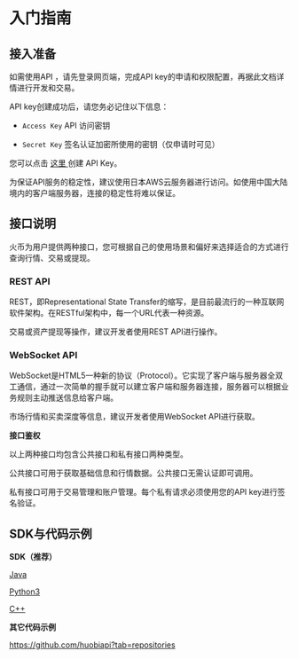# 入门指南

## 接入准备

如需使用API ，请先登录网页端，完成API key的申请和权限配置，再据此文档详情进行开发和交易。  

API key创建成功后，请您务必记住以下信息：  

- `Access Key`  API 访问密钥  
  
- `Secret Key`  签名认证加密所使用的密钥（仅申请时可见）  

您可以点击 <a href='https://www.hbg.com/zh-cn/apikey/'>这里 </a> 创建 API Key。  

为保证API服务的稳定性，建议使用日本AWS云服务器进行访问。如使用中国大陆境内的客户端服务器，连接的稳定性将难以保证。  

## 接口说明

火币为用户提供两种接口，您可根据自己的使用场景和偏好来选择适合的方式进行查询行情、交易或提现。  

### REST API

REST，即Representational State Transfer的缩写，是目前最流行的一种互联网软件架构。在RESTful架构中，每一个URL代表一种资源。    

交易或资产提现等操作，建议开发者使用REST API进行操作。  

### WebSocket API

WebSocket是HTML5一种新的协议（Protocol）。它实现了客户端与服务器全双工通信，通过一次简单的握手就可以建立客户端和服务器连接，服务器可以根据业务规则主动推送信息给客户端。

市场行情和买卖深度等信息，建议开发者使用WebSocket API进行获取。

**接口鉴权**

以上两种接口均包含公共接口和私有接口两种类型。  

公共接口可用于获取基础信息和行情数据。公共接口无需认证即可调用。  

私有接口可用于交易管理和账户管理。每个私有请求必须使用您的API key进行签名验证。

## SDK与代码示例

**SDK（推荐）**

[Java](https://github.com/huobiapi/huobi_Java)

[Python3](https://github.com/huobiapi/huobi_Python)

[C++](https://github.com/huobiapi/huobi_Cpp)

**其它代码示例**

https://github.com/huobiapi?tab=repositories
